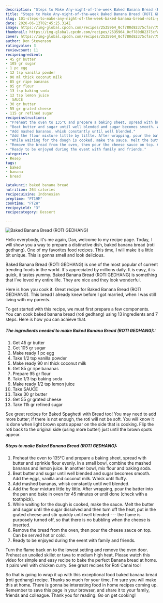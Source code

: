 ```yaml
---
description: "Steps to Make Any-night-of-the-week Baked Banana Bread (ROTI GEDHANG)"
title: "Steps to Make Any-night-of-the-week Baked Banana Bread (ROTI GEDHANG)"
slug: 101-steps-to-make-any-night-of-the-week-baked-banana-bread-roti-gedhang
date: 2020-06-13T02:45:25.314Z
image: https://img-global.cpcdn.com/recipes/2535964_0cf780d82375cfa7/751x532cq70/baked-banana-bread-roti-gedhang-recipe-main-photo.jpg
thumbnail: https://img-global.cpcdn.com/recipes/2535964_0cf780d82375cfa7/751x532cq70/baked-banana-bread-roti-gedhang-recipe-main-photo.jpg
cover: https://img-global.cpcdn.com/recipes/2535964_0cf780d82375cfa7/751x532cq70/baked-banana-bread-roti-gedhang-recipe-main-photo.jpg
author: Don Stevenson
ratingvalue: 3
reviewcount: 11
recipeingredient:
- 45 gr butter
- 105 gr sugar
- 1 pc egg
- 12 tsp vanilla powder
- 90 ml thick coconut milk
- 85 gr ripe bananas
- 95 gr flour
- 13 tsp baking soda
- 12 tsp lemon juice
-  SAUCE
- 30 gr butter
- 55 gr grated cheese
- 115 gr refined sugar
recipeinstructions:
- "Preheat the oven to 135°C and prepare a baking sheet, spread with butter and sprinkle flour evenly. In a small bowl, combine the mashed bananas and lemon juice. In another bowl, mix flour and baking soda."
- "Beat butter and sugar until well blended and sugar becomes smooth. Add the eggs, vanilla and coconut milk. Whisk until fluffy."
- "Add mashed bananas, whisk constantly until well blended."
- "Add the flour mixture little by little. After wrapping, pour the batter into the pan and bake in oven for 45 minutes or until done (check with a toothpick)."
- "While waiting for the dough is cooked, make the sauce. Melt the butter and sugar until the sugar dissolved and then turn off the heat, put in the grated cheese and stir quickly until well blended --- the flame is purposely turned off, so that there is no bubbling when the cheese is inserted."
- "Remove the bread from the oven, then pour the cheese sauce on top. Can be served hot or cold."
- "Ready to be enjoyed during the event with family and friends."
categories:
- Resep
tags:
- baked
- banana
- bread

katakunci: baked banana bread
nutrition: 264 calories
recipecuisine: Indonesian
preptime: "PT19M"
cooktime: "PT2H"
recipeyield: "3"
recipecategory: Dessert

---
```



![Baked Banana Bread (ROTI GEDHANG)](https://img-global.cpcdn.com/recipes/2535964_0cf780d82375cfa7/751x532cq70/baked-banana-bread-roti-gedhang-recipe-main-photo.jpg)

Hello everybody, it's me again, Dan, welcome to my recipe page. Today, I will show you a way to prepare a distinctive dish, baked banana bread (roti gedhang). One of my favorites food recipes. This time, I will make it a little bit unique. This is gonna smell and look delicious.

Baked Banana Bread (ROTI GEDHANG) is one of the most popular of current trending foods in the world. It's appreciated by millions daily. It is easy, it is quick, it tastes yummy. Baked Banana Bread (ROTI GEDHANG) is something that I've loved my entire life. They are nice and they look wonderful.

Here is how you cook it. Great recipe for Baked Banana Bread (ROTI GEDHANG). This bread I already knew before I got married, when I was still living with my parents.


To get started with this recipe, we must first prepare a few components. You can cook baked banana bread (roti gedhang) using 13 ingredients and 7 steps. Here is how you can achieve that.

##### The ingredients needed to make Baked Banana Bread (ROTI GEDHANG)::

1. Get 45 gr butter
1. Get 105 gr sugar
1. Make ready 1 pc egg
1. Take 1/2 tsp vanilla powder
1. Make ready 90 ml thick coconut milk
1. Get 85 gr ripe bananas
1. Prepare 95 gr flour
1. Take 1/3 tsp baking soda
1. Make ready 1/2 tsp lemon juice
1. Take  SAUCE
1. Take 30 gr butter
1. Get 55 gr grated cheese
1. Take 115 gr refined sugar


See great recipes for Baked Spaghetti with Bread too! You may need to add more butter; if there is not enough, the roti will not be soft. You will know it is done when light brown spots appear on the side that is cooking. Flip the roti back to the original side (using more butter) just until the brown spots appear. 

##### Steps to make Baked Banana Bread (ROTI GEDHANG):

1. Preheat the oven to 135°C and prepare a baking sheet, spread with butter and sprinkle flour evenly. In a small bowl, combine the mashed bananas and lemon juice. In another bowl, mix flour and baking soda.
1. Beat butter and sugar until well blended and sugar becomes smooth. Add the eggs, vanilla and coconut milk. Whisk until fluffy.
1. Add mashed bananas, whisk constantly until well blended.
1. Add the flour mixture little by little. After wrapping, pour the batter into the pan and bake in oven for 45 minutes or until done (check with a toothpick).
1. While waiting for the dough is cooked, make the sauce. Melt the butter and sugar until the sugar dissolved and then turn off the heat, put in the grated cheese and stir quickly until well blended --- the flame is purposely turned off, so that there is no bubbling when the cheese is inserted.
1. Remove the bread from the oven, then pour the cheese sauce on top. Can be served hot or cold.
1. Ready to be enjoyed during the event with family and friends.


Turn the flame back on to the lowest setting and remove the oven door. Preheat an unoiled skillet or tava to medium high heat. Please watch this video for simple and easy recipe to bake the perfect Banana bread at home. It pairs well with chicken curry. See great recipes for Roti Canai too! 

So that is going to wrap it up with this exceptional food baked banana bread (roti gedhang) recipe. Thanks so much for your time. I'm sure you will make this at home. There is gonna be interesting food in home recipes coming up. Remember to save this page in your browser, and share it to your family, friends and colleague. Thank you for reading. Go on get cooking!
